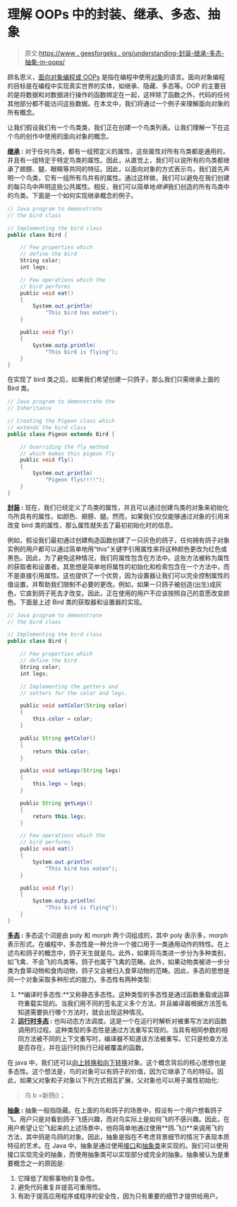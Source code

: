 # 理解 OOPs 中的封装、继承、多态、抽象

> 原文:[https://www . geesforgeks . org/understanding-封装-继承-多态-抽象-in-oops/](https://www.geeksforgeeks.org/understanding-encapsulation-inheritance-polymorphism-abstraction-in-oops/)

顾名思义，[面向对象编程或 OOPs](https://www.geeksforgeeks.org/object-oriented-programming-oops-concept-in-java/) 是指在编程中使用[对象](https://www.geeksforgeeks.org/classes-objects-java/)的语言。面向对象编程的目标是在编程中实现真实世界的实体，如继承、隐藏、多态等。OOP 的主要目的是将数据和对数据进行操作的函数绑定在一起，这样除了函数之外，代码的任何其他部分都不能访问这些数据。在本文中，我们将通过一个例子来理解面向对象的所有概念。

让我们假设我们有一个鸟类类，我们正在创建一个鸟类列表。让我们理解一下在这个鸟的创作中使用的面向对象的概念。

**[继承](https://www.geeksforgeeks.org/inheritance-in-java/) :** 对于任何鸟类，都有一组预定义的属性，这些属性对所有鸟类都是通用的，并且有一组特定于特定鸟类的属性。因此，从直觉上，我们可以说所有的鸟类都继承了翅膀、腿、眼睛等共同的特征。因此，以面向对象的方式表示鸟，我们首先声明一个鸟类，它有一组所有鸟共有的属性。通过这样做，我们可以避免在我们创建的每只鸟中声明这些公共属性。相反，我们可以简单地*继承*我们创造的所有鸟类中的鸟类。下面是一个如何实现继承概念的例子。

```java
// Java program to demonstrate
// the bird class

// Implementing the bird class
public class Bird {

    // Few properties which
    // define the bird
    String color;
    int legs;

    // Few operations which the
    // bird performs
    public void eat()
    {
        System.out.println(
            "This bird has eaten");
    }

    public void fly()
    {
        System.outp.println(
            "This bird is flying");
    }
}
```

在实现了 bird 类之后，如果我们希望创建一只鸽子，那么我们只需继承上面的 Bird 类。

```java
// Java program to demonstrate the
// Inheritance

// Creating the Pigeon class which
// extends the bird class
public class Pigeon extends Bird {

    // Overriding the fly method
    // which makes this pigeon fly
    public void fly()
    {
        System.out.println(
            "Pigeon flys!!!!");
    }
}
```

**[封装](https://www.geeksforgeeks.org/encapsulation-in-java/) :** 现在，我们已经定义了鸟类的属性，并且可以通过创建鸟类的对象来初始化鸟所具有的属性，如颜色、翅膀、腿。然而，如果我们仅仅能够通过对象的引用来改变 bird 类的属性，那么属性就失去了最初初始化时的信息。

例如，假设我们最初通过创建构造函数创建了一只灰色的鸽子，任何拥有鸽子对象实例的用户都可以通过简单地用“this”关键字引用属性来将这种颜色更改为红色或黑色。因此，为了避免这种情况，我们将属性包含在方法中。这些方法被称为属性的获取者和设置者。其思想是简单地将属性的初始化和检索包含在一个方法中，而不是直接引用属性。这也提供了一个优势，因为设置器让我们可以完全控制属性的值设置，并帮助我们限制不必要的更改。例如，如果一只鸽子被创造(出生)成灰色，它直到鸽子死去才改变。因此，正在使用的用户不应该按照自己的意愿改变颜色。下面是上述 Bird 类的获取器和设置器的实现。

```java
// Java program to demonstrate
// the bird class

// Implementing the bird class
public class Bird {

    // Few properties which
    // define the bird
    String color;
    int legs;

    // Implementing the getters and
    // setters for the color and legs.

    public void setColor(String color)
    {
        this.color = color;
    }

    public String getColor()
    {
        return this.color;
    }

    public void setLegs(String legs)
    {
        this.legs = legs;
    }

    public String getLegs()
    {
        return this.legs;
    }

    // Few operations which the
    // bird performs
    public void eat()
    {
        System.out.println(
            "This bird has eaten");
    }

    public void fly()
    {
        System.outp.println(
            "This bird is flying");
    }
}
```

**[多态](https://www.geeksforgeeks.org/polymorphism-in-java/) :** 多态这个词是由 poly 和 morph 两个词组成的，其中 poly 表示多，morph 表示形式。在编程中，多态性是一种允许一个接口用于一类通用动作的特性。在上述鸟和鸽子的概念中，鸽子天生就是鸟。此外，如果将鸟类进一步分为多种类别，如飞禽、不会飞的鸟类等。鸽子也属于飞禽的范畴。此外，如果动物类被进一步分类为食草动物和食肉动物，鸽子又会被归入食草动物的范畴。因此，多态的思想是同一个对象采取多种形式的能力。多态性有两种类型:

1.  **编译时多态性:**又称静态多态性。这种类型的多态性是通过函数重载或运算符重载实现的。当我们用不同的签名定义多个方法，并且编译器根据方法签名知道需要执行哪个方法时，就会出现这种情况。
2.  **[运行时多态](https://www.geeksforgeeks.org/dynamic-method-dispatch-runtime-polymorphism-java/) :** 也叫动态方法调度。这是一个在运行时解析对被重写方法的函数调用的过程。这种类型的多态性是通过方法重写实现的。当具有相同参数的相同方法被不同的上下文重写时，编译器不知道该方法被重写。它只是检查方法是否存在，并在运行时执行已经被覆盖的函数。

在 java 中，我们还可以[向上转换和向下转换](https://www.geeksforgeeks.org/upcasting-vs-downcasting-in-java/)对象。这个概念背后的核心思想也是多态性。这个想法是，鸟的对象可以有鸽子的价值，因为它继承了鸟的特征。因此，如果父对象和子对象以下列方式相互扩展，父对象也可以用子属性初始化:

> 鸟 b =新鸽()；

**[抽象](https://www.geeksforgeeks.org/abstraction-in-java-2/) :** 抽象一般指隐藏。在上面的鸟和鸽子的场景中，假设有一个用户想看鸽子飞。用户只是对看到鸽子飞感兴趣，而对鸟实际上是如何飞的不感兴趣。因此，在用户希望让它飞起来的上述场景中，他将简单地通过使用**鸽.飞()**来调用飞的方法，其中鸽是鸟鸽的对象。因此，抽象是指在不考虑背景细节的情况下表现本质特征的艺术。在 Java 中，抽象是通过使用[接口](https://www.geeksforgeeks.org/interfaces-in-java/)和[抽象类](https://www.geeksforgeeks.org/abstract-classes-in-java/)来实现的。我们可以使用接口实现完全的抽象，而使用抽象类可以实现部分或完全的抽象。抽象被认为是重要概念之一的原因是:

1.  它降低了观察事物的复杂性。
2.  避免代码重复并提高可重用性。
3.  有助于提高应用程序或程序的安全性，因为只有重要的细节才提供给用户。